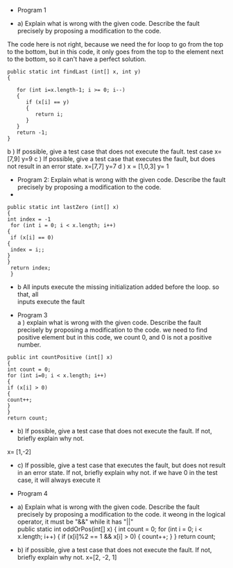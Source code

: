 * Program 1

* a) Explain what is wrong with the given code. Describe the fault precisely by proposing a modification to the code.

The code here is not right, because we need the for loop to go from the top to the bottom, but in this code, it only goes from the top to the element next to the bottom, so it can't have a perfect solution.
```
public static int findLast (int[] x, int y)
{ 
 
   for (int i=x.length-1; i >= 0; i--) 
   {
      if (x[i] == y) 
      {
         return i;
      }
   }
   return -1;
}
```
b ) 
If possible, give a test case that does not execute the fault.
test case
x=[7,9]
y=9
c )
If possible, give a test case that executes the fault, but does not result in an error state. 
x=[7,7]
y=7
d )
x = [1,0,3]
y= 1
* Program 2: Explain what is wrong with the given code. Describe the fault precisely by proposing a modification to the code.
* 
```
public static int lastZero (int[] x)
{ 
int index = -1
 for (int i = 0; i < x.length; i++)
{ 
 if (x[i] == 0)
{ 
 index = i;;
} 
}
 return index;
 }
```
* b
All inputs execute the missing initialization added before the loop. so that, all<br>
inputs execute the fault

* Program 3<br>
a ) explain what is wrong with the given code. Describe the fault precisely by proposing a modification to the code.
we need to find positive element but in this code, we count 0, and 0 is not a positive number.

```
public int countPositive (int[] x) 
{ 
int count = 0; 
for (int i=0; i < x.length; i++) 
{ 
if (x[i] > 0) 
{ 
count++; 
} 
} 
return count;
```

* b) If possible, give a test case that does not execute the fault. If not, briefly explain why not.

x= [1,-2]
* c) If possible, give a test case that executes the fault, but does not result in an error state. 
If not, briefly explain why not. if we have 0 in the test case, it will always execute it

* Program 4
* a) Explain what is wrong with the given code. Describe the fault precisely by proposing a modification to the code.
it weong in the logical operator, it must be "&&" while it has "||"  
public static int oddOrPos(int[] x)
{ 
 int count = 0;
for (int i = 0; i < x.length; i++)
{ 
if (x[i]%2 == 1 && x[i] > 0)
{ 
 count++;
} 
} 
 return count;

* b) if possible, give a test case that does not execute the fault. If not, briefly explain why not.
x=[2, -2, 1]
